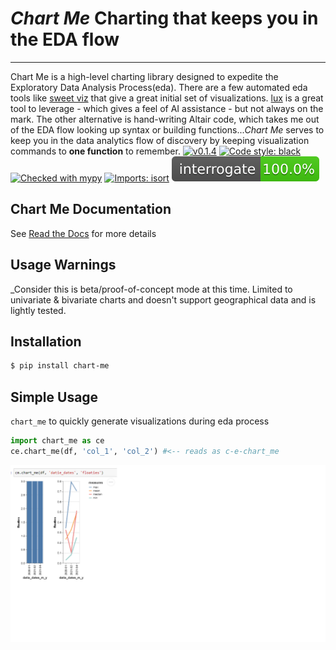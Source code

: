 # _Chart Me_ Charting that keeps you in the EDA flow

---

Chart Me is a high-level charting library designed to expedite the Exploratory Data Analysis Process(eda). There are a few automated eda tools like [sweet viz](https://pypi.org/project/sweetviz/) that give a great initial set of visualizations. [lux](https://github.com/lux-org/lux) is a great tool to leverage - which gives a feel of AI assistance - but not always on the mark. The other alternative is hand-writing Altair code, which takes me out of the EDA flow looking up syntax or building functions..._Chart Me_ serves to keep you in the data analytics flow of discovery by keeping visualization commands to **one function** to remember.
[![v0.1.4](https://img.shields.io/pypi/v/chart_me.svg)](https://pypi.org/project/chart_me/)
[![Code style: black](https://img.shields.io/badge/code%20style-black-000000.svg)](https://github.com/psf/black)
[![Checked with mypy](http://www.mypy-lang.org/static/mypy_badge.svg)](http://mypy-lang.org/)
[![Imports: isort](https://img.shields.io/badge/%20imports-isort-%231674b1?style=flat&labelColor=ef8336)](https://pycqa.github.io/isort/)
[![Interrogate](https://raw.githubusercontent.com/lgarzia/chart_me/master/interrogate_badge.svg)](https://interrogate.readthedocs.io/)

## Chart Me Documentation

See [Read the Docs](https://chart-me.readthedocs.io/en/latest/index.html) for more details

## **Usage Warnings**

\_Consider this is beta/proof-of-concept mode at this time. Limited to univariate & bivariate charts and doesn't support geographical data and is lightly tested.

## Installation

```bash
$ pip install chart-me
```

## Simple Usage

`chart_me` to quickly generate visualizations during eda process

```python
import chart_me as ce
ce.chart_me(df, 'col_1', 'col_2') #<-- reads as c-e-chart_me

```

![example](https://github.com/lgarzia/chart_me/blob/master/docs/source/_static/Example_Screenshot.png?raw=true)
